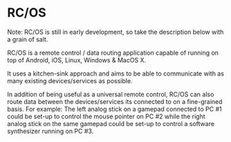 # RC/OS

Note: RC/OS is still in early development, so take the description
      below with a grain of salt.

RC/OS is a remote control / data routing application capable of running 
on top of Android, iOS, Linux, Windows & MacOS X.

It uses a kitchen-sink approach and aims to be able to communicate with
as many existing devices/services as possible.

In addition of being useful as a universal remote control, RC/OS can also route
data between the devices/services its connected to on a fine-grained basis.
For example: The left analog stick on a gamepad connected to PC #1 could be
set-up to control the mouse pointer on PC #2 while the right analog stick on
the same gamepad could be set-up to control a software synthesizer running
on PC #3.

